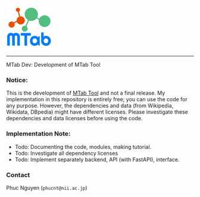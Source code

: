 <img src="interface/static/images/logo_mtab_1.png" height="120" alt="MTab">

---

MTab Dev: Development of MTab Tool

### Notice: 

This is the development of [MTab Tool](https://mtab.app/) and not a final release. My implementation in this repository is entirely free; you can use the code for any purpose. However, the dependencies and data (from Wikipedia, Wikidata, DBpedia) might have different licenses. Please investigate these dependencies and data licenses before using the code.


### Implementation Note:
- Todo: Documenting the code, modules, making tutorial.
- Todo: Investigate all dependency licenses
- Todo: Implement separately backend, API (with FastAPI), interface.

### Contact
Phuc Nguyen (`phucnt@nii.ac.jp`)
